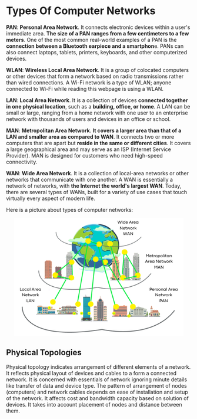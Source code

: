 # Types Of Computer Networks


**PAN**: **Personal Area Network**. It connects electronic devices within a user's immediate area. **The size of a PAN ranges from a few centimeters to a few meters**. One of the most common real-world examples of a PAN is the **connection between a Bluetooth earpiece and a smartphon**e. PANs can also connect laptops, tablets, printers, keyboards, and other computerized devices.

**WLAN**: **Wireless Local Area Network**. It is a group of colocated computers or other devices that form a network based on radio transmissions rather than wired connections. A Wi-Fi network is a type of WLAN; anyone connected to Wi-Fi while reading this webpage is using a WLAN.

**LAN**: **Local Area Network**. It is a collection of devices **connected together in one physical location**, such as a **building, office, or home**. A LAN can be small or large, ranging from a home network with one user to an enterprise network with thousands of users and devices in an office or school.

**MAN**: **Metropolitan Area Network**. **It covers a larger area than that of a LAN and smaller area as compared to WAN**. It connects two or more computers that are apart but **reside in the same or different cities**. It covers a large geographical area and may serve as an ISP (Internet Service Provider). MAN is designed for customers who need high-speed connectivity.

**WAN**: **Wide Area Network**. It is a collection of local-area networks or other networks that communicate with one another.  A WAN is essentially a network of networks, with **the Internet the world's largest WAN**. Today, there are several types of WANs, built for a variety of use cases that touch virtually every aspect of modern life.

Here is a picture about types of computer networks:

<p align="center"><img src="https://github.com/wasny0ps/Network-Notes/blob/main/0x1%20-%20Topologies%20%26%20OSI%20Model/source/types_of_computer_networks.png"></p>

## Physical Topologies

Physical topology indicates arrangement of different elements of a network. It reflects physical layout of devices and cables to a form a connected network. It is concerned with essentials of network ignoring minute details like transfer of data and device type. The pattern of arrangement of nodes (computers) and network cables depends on ease of installation and setup of the network. It affects cost and bandwidth capacity based on solution of devices. It takes into account placement of nodes and distance between them.
